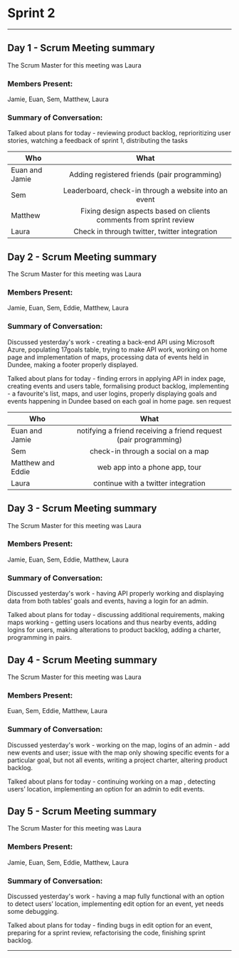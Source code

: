 # Sprint 2

---

## Day 1 - Scrum Meeting summary
The Scrum Master for this meeting was Laura

### Members Present:
Jamie, Euan, Sem, Matthew, Laura

### Summary of Conversation:

Talked about plans for today - reviewing product backlog, reprioritizing user stories, watching a feedback of sprint 1, distributing the tasks

| Who        | What           |
| ------------- |:-------------:|
| Euan and Jamie  | Adding registered friends (pair programming)  | 
| Sem      | Leaderboard, check-in through a website  into an event|
| Matthew | Fixing design aspects based on clients comments from sprint review |
| Laura | Check in through twitter, twitter integration|



## Day 2 - Scrum Meeting summary
The Scrum Master for this meeting was Laura

### Members Present:
Jamie, Euan, Sem, Eddie, Matthew, Laura

### Summary of Conversation:
Discussed yesterday's work - creating a back-end API using Microsoft Azure, populating 17goals table, trying to make API work, working on home page and implementation of maps, processing data of events held in Dundee, making a footer properly displayed.

Talked about plans for today - finding errors in applying API in index page, creating events and users table, formalising product backlog, implementing - a favourite's list, maps, and user logins, properly displaying goals and events happening in Dundee based on each goal in home page.
sen request

| Who        | What           |
| ------------- |:-------------:|
| Euan and Jamie  | notifying a friend receiving a friend request (pair programming)  | 
| Sem      |check-in through a social on a map|
| Matthew and Eddie | web app into a phone app, tour |
| Laura | continue with a twitter integration|

## Day 3 - Scrum Meeting summary
The Scrum Master for this meeting was Laura

### Members Present:
Jamie, Euan, Sem, Eddie, Matthew, Laura

### Summary of Conversation:
Discussed yesterday's work - having API properly working and displaying data from both tables’ goals and events, having a login for an admin.

Talked about plans for today - discussing additional requirements, making maps working - getting users locations and thus nearby events, adding logins for users, making alterations to product backlog, adding a charter, programming in pairs.

## Day 4 - Scrum Meeting summary
The Scrum Master for this meeting was Laura

### Members Present:
Euan, Sem, Eddie, Matthew, Laura

### Summary of Conversation:
Discussed yesterday's work - working on the map, logins of an admin - add new events and user; issue with the map only showing specific events for a particular goal, but not all events, writing a project charter, altering product backlog.

Talked about plans for today - continuing working on a map , detecting users’ location, implementing an option for an admin to edit events.

## Day 5 - Scrum Meeting summary
The Scrum Master for this meeting was Laura

### Members Present:
Jamie, Euan, Sem, Eddie, Matthew, Laura

### Summary of Conversation:
Discussed yesterday's work - having a map fully functional with an option to detect users’ location, implementing edit option for an event, yet needs some debugging.

Talked about plans for today - finding bugs in edit option for an event, preparing for a sprint review, refactorising the code, finishing sprint backlog.




---
